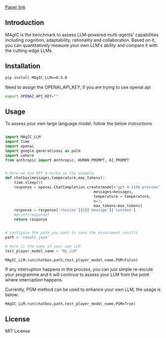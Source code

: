 
[Paper link](https://arxiv.org/abs/2311.08562)

## Introduction

MAgIC is the benchmark to assess LLM-powered multi-agents' capabilities including cognition, adaptability, rationality and collaboration. Based on it, you can quantitatively measure your own LLM's ability and compare it with the cutting-edge LLMs.

## Installation

```bash
pip install MAgIC_LLM==0.5.0
```

Need to assign the OPENAI_API_KEY, if you are trying to use openai api
```bash
export OPENAI_API_KEY=""
```


## Usage

To assess your own large language model, follow the below instructions

```python

import MAgIC_LLM
import time
import openai
import google.generativeai as palm
import cohere
from anthropic import Anthropic, HUMAN_PROMPT, AI_PROMPT


# Here we use GPT-4-turbo as the example
def chatbox(messages,temperature,max_tokens):
    time.sleep(9)
    response = openai.ChatCompletion.create(model="gpt-4-1106-preview",
                                        messages=messages,                          
                                        temperature = temperature,
                                        n=3,
                                        max_tokens=max_tokens)
    response = response['choices'][0]['message']['content']
    #print(response)
    return response


# configure the path you want to save the assessment results
path = 'result.json' 

# Here is the name of your own LLM
test_player_model_name = 'My_LLM'

MAgIC_LLM.run(chatbox,path,test_player_model_name,PGM=False)
```

If any interruption happens in the process, you can just simple re-excute your programme and it will continue to assess your LLM from the point where interruption happens.

Currently, PGM method can be used to enhance your own LLM, the usage is below:

```
MAgIC_LLM.run(chatbox,path,test_player_model_name,PGM=True)
```

## License
MIT License


